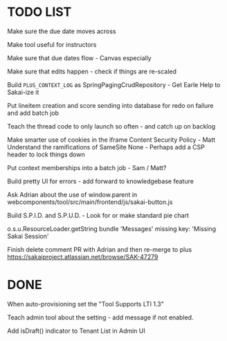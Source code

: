 
TODO LIST
=========

Make sure the due date moves across

Make tool useful for instructors

Make sure that due dates flow - Canvas especially

Make sure that edits happen - check if things are re-scaled

Build `PLUS_CONTEXT_LOG` as SpringPagingCrudRepository - Get Earle Help to Sakai-ize it

Put lineitem creation and score sending into database for redo on failure and add batch job

Teach the thread code to only launch so often - and catch up on backlog

Make smarter use of cookies in the iframe Content Security Policy - Matt 
Understand the ramifications of SameSite None - Perhaps add a CSP header to lock things down

Put context memberships into a batch job - Sam / Matt?

Build pretty UI for errors - add forward to knowledgebase feature

Ask Adrian about the use of window.parent in webcomponents/tool/src/main/frontend/js/sakai-button.js

Build S.P.I.D. and S.P.U.D. - Look for or make standard pie chart

o.s.u.ResourceLoader.getString bundle 'Messages'  missing key: 'Missing Sakai Session'

Finish delete comment PR with Adrian and then re-merge to plus
https://sakaiproject.atlassian.net/browse/SAK-47279

DONE
====

When auto-provisioning set the "Tool Supports LTI 1.3"

Teach admin tool about the setting - add message if not enabled.

Add isDraft() indicator to Tenant List in Admin UI




